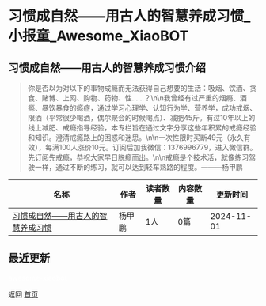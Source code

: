 # 习惯成自然——用古人的智慧养成习惯_小报童_Awesome_XiaoBOT

## 习惯成自然——用古人的智慧养成习惯介绍
> 你是否以为对以下的事物成瘾而无法获得自己想要的生活：吸烟、饮酒、贪食、赌博、上网、购物、药物、性……？\n\n我曾经有过严重的烟瘾、酒瘾、暴饮暴食的瘾症，通过学习心理学、认知行为学、营养学，成功戒烟、限酒（平常很少喝酒，偶尔聚会的时候喝点）、减肥45斤。有过10年以上的线上减肥、戒瘾指导经验，本专栏旨在通过文字分享这些年积累的戒瘾经验和知识。澄清戒瘾路上的困惑和迷思。\n\n一次性限时买断49元（永久有效），每满100人涨价10元。订阅后加我微信：1376996779，进入微信群。先订阅先戒瘾，恭祝大家早日脱瘾而出。\n\n戒瘾是个技术活，就像练习驾驶一样，通过不断的练习，就可以达到轻车熟路的程度。———杨甲鹏  
  


|名称|作者|读者数量|内容数量|更新时间|
|---|---|---|---|---|
|[习惯成自然——用古人的智慧养成习惯](https://xiaobot.net/p/tuoyinerchu?refer=0b133df9-27dc-423b-8101-639049001c13)|杨甲鹏|1人|0篇|2024-11-01|

## 最近更新



<a href="https://github.com/Reno9527/awesome-xiaobot" style="color: white; text-decoration: none;">awesome-xiaobot</a>

返回 [首页](../README.md)
